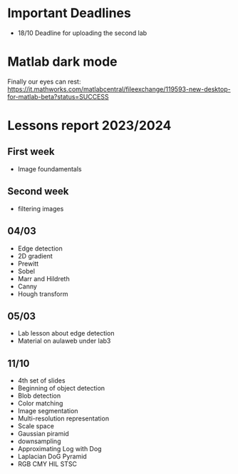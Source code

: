 # Important Deadlines
- 18/10 Deadline for uploading the second lab
# Matlab dark mode
Finally our eyes can rest:
https://it.mathworks.com/matlabcentral/fileexchange/119593-new-desktop-for-matlab-beta?status=SUCCESS
# Lessons report 2023/2024

## First week
- Image foundamentals

## Second week
- filtering images

## 04/03
- Edge detection
- 2D gradient
- Prewitt
- Sobel
- Marr and Hildreth
- Canny
- Hough transform

## 05/03
- Lab lesson about edge detection
- Material on aulaweb under lab3

## 11/10
- 4th set of slides
- Beginning of object detection
- Blob detection
- Color matching
- Image segmentation
- Multi-resolution representation
- Scale space
- Gaussian piramid
- downsampling
- Approximating Log with Dog
- Laplacian DoG Pyramid
- RGB CMY HIL STSC
